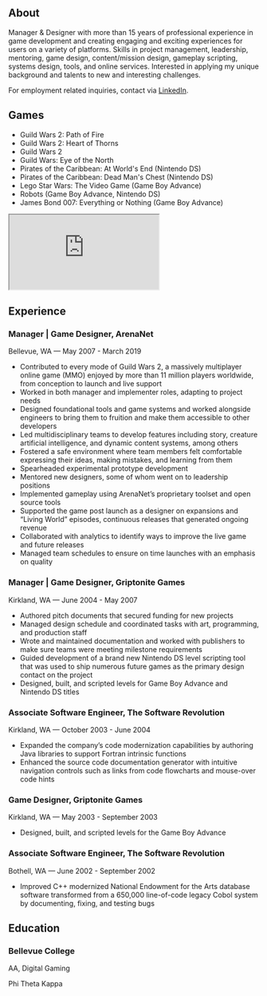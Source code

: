 ## About

Manager & Designer with more than 15 years of professional experience in game development and creating engaging and exciting experiences for users on a variety of platforms. Skills in project management, leadership, mentoring, game design, content/mission design, gameplay scripting, systems design, tools, and online services. Interested in applying my unique background and talents to new and interesting challenges.

For employment related inquiries, contact via [LinkedIn](https://www.linkedin.com/in/sambeirne).

## Games

- Guild Wars 2: Path of Fire
- Guild Wars 2: Heart of Thorns
- Guild Wars 2
- Guild Wars: Eye of the North
- Pirates of the Caribbean: At World's End (Nintendo DS)
- Pirates of the Caribbean: Dead Man's Chest (Nintendo DS)
- Lego Star Wars: The Video Game (Game Boy Advance)
- Robots (Game Boy Advance, Nintendo DS)
- James Bond 007: Everything or Nothing (Game Boy Advance)

<div class="video-responsive noprint">
  <iframe src="https://www.youtube-nocookie.com/embed/videoseries?list=PL5Lsn8hYS_n0GNvilE3bh4c2wCRb9T3jr" allow="accelerometer; autoplay; encrypted-media; gyroscope; picture-in-picture" allowfullscreen></iframe>
</div>

## Experience

### Manager | Game Designer, ArenaNet
Bellevue, WA — May 2007 - March 2019

- Contributed to every mode of Guild Wars 2, a massively multiplayer online game (MMO) enjoyed by more than 11 million players worldwide, from conception to launch and live support
- Worked in both manager and implementer roles, adapting to project needs
- Designed foundational tools and game systems and worked alongside engineers to bring them to fruition and make them accessible to other developers
- Led multidisciplinary teams to develop features including story, creature artificial intelligence, and dynamic content systems, among others
- Fostered a safe environment where team members felt comfortable expressing their ideas, making mistakes, and learning from them
- Spearheaded experimental prototype development
- Mentored new designers, some of whom went on to leadership positions
- Implemented gameplay using ArenaNet’s proprietary toolset and open source tools
- Supported the game post launch as a designer on expansions and “Living World” episodes, continuous releases that generated ongoing revenue
- Collaborated with analytics to identify ways to improve the live game and future releases
- Managed team schedules to ensure on time launches with an emphasis on quality

### Manager | Game Designer, Griptonite Games
Kirkland, WA — June 2004 - May 2007

- Authored pitch documents that secured funding for new projects
- Managed design schedule and coordinated tasks with art, programming, and production staff
- Wrote and maintained documentation and worked with publishers to make sure teams were meeting milestone requirements
- Guided development of a brand new Nintendo DS level scripting tool that was used to ship numerous future games as the primary design contact on the project
- Designed, built, and scripted levels for Game Boy Advance and Nintendo DS titles

### Associate Software Engineer, The Software Revolution
Kirkland, WA — October 2003 - June 2004

- Expanded the company’s code modernization capabilities by authoring Java libraries to support Fortran intrinsic functions
- Enhanced the source code documentation generator with intuitive navigation controls such as links from code flowcharts and mouse-over code hints

### Game Designer, Griptonite Games
Kirkland, WA — May 2003 - September 2003

- Designed, built, and scripted levels for the Game Boy Advance

### Associate Software Engineer, The Software Revolution
Bothell, WA — June 2002 - September 2002

- Improved C++ modernized National Endowment for the Arts database software transformed from a 650,000 line-of-code legacy Cobol system by documenting, fixing, and testing bugs

## Education
### Bellevue College
AA, Digital Gaming

Phi Theta Kappa

